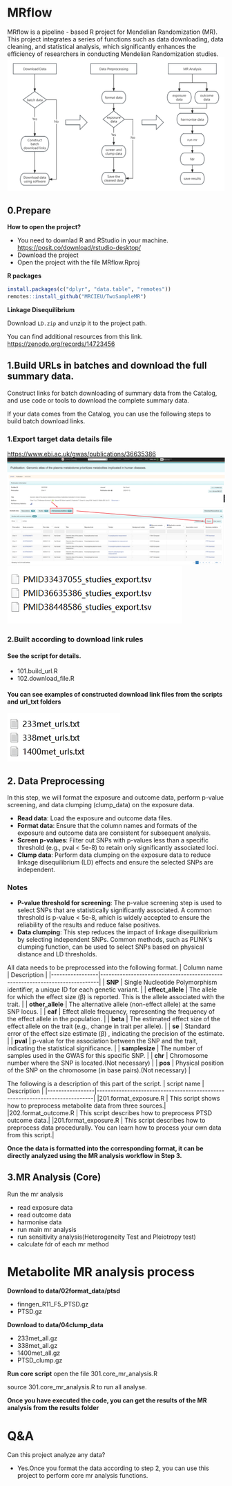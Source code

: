 # MRflow
MRflow is a pipeline - based R project for Mendelian Randomization (MR). This project integrates a series of functions such as data downloading, data cleaning, and statistical analysis, which significantly enhances the efficiency of researchers in conducting Mendelian Randomization studies.
![flow_chart](imgs/flow_chart.png)

## 0.Prepare

**How to open the project?**
- You need to downlad R and RStudio in your machine. https://posit.co/download/rstudio-desktop/
- Download the project 
- Open the project with the file MRflow.Rproj

**R packages**
```R
install.packages(c("dplyr", "data.table", "remotes"))
remotes::install_github("MRCIEU/TwoSampleMR")
```
**Linkage Disequilibrium**

Download `LD.zip` and unzip it to the project path.

You can find additional resources from this link.
https://zenodo.org/records/14723456


## 1.Build URLs in batches and download the full summary data.
Construct links for batch downloading of summary data from the Catalog, and use code or tools to download the complete summary data. 

If your data comes from the Catalog, you can use the following steps to build batch download links.

### 1.Export target data details file
https://www.ebi.ac.uk/gwas/publications/36635386
![catalog_download](imgs/catalog_download.png)
![export](imgs/export.png)
### 2.Built according to download link rules

#### See the script for details.
- 101.build_url.R 
- 102.download_file.R
#### You can see examples of constructed download link files from the scripts and url_txt folders
![urls](imgs/urls.png)


## 2. Data Preprocessing

In this step, we will format the exposure and outcome data, perform p-value screening, and data clumping (clump_data) on the exposure data.

- **Read data**: Load the exposure and outcome data files.
- **Format data**: Ensure that the column names and formats of the exposure and outcome data are consistent for subsequent analysis.
- **Screen p-values**: Filter out SNPs with p-values less than a specific threshold (e.g., pval < 5e-8) to retain only significantly associated loci.
- **Clump data**: Perform data clumping on the exposure data to reduce linkage disequilibrium (LD) effects and ensure the selected SNPs are independent.

### Notes

- **P-value threshold for screening**: The p-value screening step is used to select SNPs that are statistically significantly associated. A common threshold is p-value < 5e-8, which is widely accepted to ensure the reliability of the results and reduce false positives.
- **Data clumping**: This step reduces the impact of linkage disequilibrium by selecting independent SNPs. Common methods, such as PLINK's clumping function, can be used to select SNPs based on physical distance and LD thresholds.


All data needs to be preprocessed into the following format.
| Column name     | Description                                                                 |
|-----------------|-----------------------------------------------------------------------------|
| **SNP**         | Single Nucleotide Polymorphism identifier, a unique ID for each genetic variant. |
| **effect_allele** | The allele for which the effect size (β) is reported. This is the allele associated with the trait. |
| **other_allele** | The alternative allele (non-effect allele) at the same SNP locus.          |
| **eaf**         | Effect allele frequency, representing the frequency of the effect allele in the population. |
| **beta**        | The estimated effect size of the effect allele on the trait (e.g., change in trait per allele). |
| **se**          | Standard error of the effect size estimate (β) , indicating the precision of the estimate. |
| **pval**        | p-value for the association between the SNP and the trait, indicating the statistical significance. |
| **samplesize**  | The number of samples used in the GWAS for this specific SNP.              |
| **chr**         | Chromosome number where the SNP is located.(Not necessary)                                |
| **pos**         | Physical position of the SNP on the chromosome (in base pairs).(Not necessary)            |

The following is a description of this part of the script.
| script name     | Description                                                                 |
|-----------------|-----------------------------------------------------------------------------|
|201.format_exposure.R | This script shows how to preprocess metabolite data from three sources.|
|202.format_outcome.R | This script describes how to preprocess PTSD outcome data.|
|201.format_exposure.R | This script describes how to preprocess data procedurally. You can learn how to process your own data from this script.|


**Once the data is formatted into the corresponding format, it can be directly analyzed using the MR analysis workflow in Step 3.**


## 3.MR Analysis (Core)
Run the mr analysis
- read exposure data
- read outcome data
- harmonise data
- run main mr analysis
- run sensitivity analysis(Heterogeneity Test and Pleiotropy test)
- calculate fdr of each mr method


# Metabolite MR analysis process

**Download to data/02format_data/ptsd**
- finngen_R11_F5_PTSD.gz
- PTSD.gz

**Download to data/04clump_data**
- 233met_all.gz
- 338met_all.gz
- 1400met_all.gz
- PTSD_clump.gz

**Run core script**
 open the file 301.core_mr_analysis.R

 source 301.core_mr_analysis.R to run all analyse.

**Once you have executed the code, you can get the results of the MR analysis from the results folder**


# Q&A
Can this project analyze any data?
- Yes.Once you format the data according to step 2, you can use this project to perform core mr analysis functions.